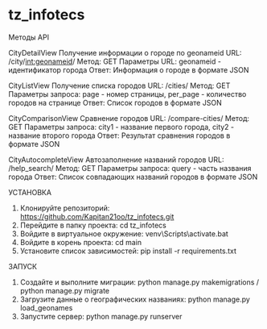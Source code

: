 # tz_infotecs

Методы API

CityDetailView
Получение информации о городе по geonameid
URL: /city/<int:geonameid>/
Метод: GET
Параметры URL: geonameid - идентификатор города
Ответ: Информация о городе в формате JSON

CityListView
Получение списка городов
URL: /cities/
Метод: GET
Параметры запроса: page - номер страницы, per_page - количество городов на странице
Ответ: Список городов в формате JSON

CityComparisonView
Сравнение городов
URL: /compare-cities/
Метод: GET
Параметры запроса: city1 - название первого города, city2 - название второго города
Ответ: Результат сравнения городов в формате JSON

CityAutocompleteView
Автозаполнение названий городов
URL: /help_search/
Метод: GET
Параметры запроса: query - часть названия города
Ответ: Список совпадающих названий городов в формате JSON

УСТАНОВКА
1. Клонируйте репозиторий: https://github.com/Kapitan21oo/tz_infotecs.git
2. Перейдите в папку проекта: cd tz_infotecs
3. Войдите в виртуальное окружение: venv\Scripts\activate.bat
4. Войдите в корень проекта: cd main
5. Установите список зависимостей: pip install -r requirements.txt

ЗАПУСК
1. Создайте и выполните миграции: python manage.py makemigrations / python manage.py migrate
2. Загрузите данные о географических названиях: python manage.py load_geonames
3. Запустите сервер: python manage.py runserver
